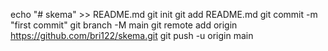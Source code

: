echo "# skema" >> README.md
git init
git add README.md
git commit -m "first commit"
git branch -M main
git remote add origin https://github.com/bri122/skema.git
git push -u origin main
